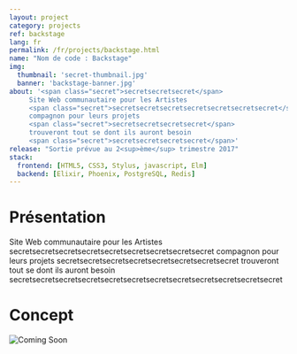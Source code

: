 ```yaml
---
layout: project
category: projects
ref: backstage
lang: fr
permalink: /fr/projects/backstage.html
name: "Nom de code : Backstage"
img:
  thumbnail: 'secret-thumbnail.jpg'
  banner: 'backstage-banner.jpg'
about: '<span class="secret">secretsecretsecret</span>
     Site Web communautaire pour les Artistes
     <span class="secret">secretsecretsecretsecretsecretsecretsecret</span>
     compagnon pour leurs projets
     <span class="secret">secretsecretsecretsecret</span>
     trouveront tout se dont ils auront besoin
     <span class="secret">secretsecretsecretsecret</span>'
release: "Sortie prévue au 2<sup>ème</sup> trimestre 2017"
stack:
  frontend: [HTML5, CSS3, Stylus, javascript, Elm]
  backend: [Elixir, Phoenix, PostgreSQL, Redis]
---
```

# Présentation

Site Web communautaire pour les Artistes
<span class="secret">secretsecretsecretsecretsecretsecretsecretsecretsecret</span>
compagnon pour leurs projets
<span class="secret">secretsecretsecretsecretsecretsecretsecretsecret</span>
trouveront tout se dont ils auront besoin
<span class="secret">secretsecretsecretsecretsecretsecretsecretsecretsecretsecretsecretsecret</span>

# Concept

<img src="{{ site.baseurl }}/img/secret.jpg" alt="Coming Soon" />
